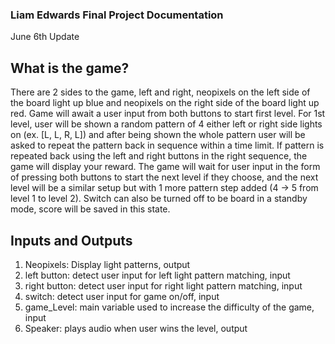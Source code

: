 ### Liam Edwards Final Project Documentation
June 6th Update
## What is the game?

There are 2 sides to the game, left and right, neopixels on the left side of the board light up blue and neopixels on the right side of the board light up red. 
Game will await a user input from both buttons to start first level. For 1st level, user will be shown a random pattern of 4 either left or right side lights on
(ex. [L, L, R, L]) and after being shown the whole pattern user will be asked to repeat the pattern back in sequence within a time limit. 
If pattern is repeated back using the left and right buttons in the right sequence, the game will display your reward. The game will wait for user input in the form
of pressing both buttons to start the next level if they choose, and the next level will be a similar setup but with 1 more pattern step added (4 -> 5 from level 1 to level 2).
Switch can also be turned off to be board in a standby mode, score will be saved in this state.

## Inputs and Outputs
1. Neopixels: Display light patterns, output
2. left button: detect user input for left light pattern matching, input
3. right button: detect user input for right light pattern matching, input
4. switch: detect user input for game on/off, input
5. game_Level: main variable used to increase the difficulty of the game, input
6. Speaker: plays audio when user wins the level, output
    
